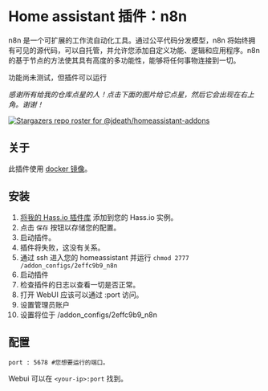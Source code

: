 # Home assistant 插件：n8n

n8n 是一个可扩展的工作流自动化工具。通过公平代码分发模型，n8n 将始终拥有可见的源代码，可以自托管，并允许您添加自定义功能、逻辑和应用程序。n8n 的基于节点的方法使其具有高度的多功能性，能够将任何事物连接到一切。

功能尚未测试，但插件可以运行

_感谢所有给我的仓库点星的人！点击下面的图片给它点星，然后它会出现在右上角。谢谢！_

[![Stargazers repo roster for @jdeath/homeassistant-addons](https://reporoster.com/stars/jdeath/homeassistant-addons)](https://github.com/jdeath/homeassistant-addons/stargazers)

## 关于

此插件使用 [docker 镜像](https://github.com/n8n-io/n8n)。

## 安装

1. [将我的 Hass.io 插件库][repository] 添加到您的 Hass.io 实例。
1. 点击 `保存` 按钮以存储您的配置。
1. 启动插件。
1. 插件将失败，这没有关系。
1. 通过 ssh 进入您的 homeassistant 并运行 `chmod 2777 /addon_configs/2effc9b9_n8n`
1. 启动插件
1. 检查插件的日志以查看一切是否正常。
1. 打开 WebUI 应该可以通过 <your-ip>:port 访问。
1. 设置管理员账户
1. 设置将位于 /addon_configs/2effc9b9_n8n

## 配置

```
port : 5678 #您想要运行的端口。
```

Webui 可以在 `<your-ip>:port` 找到。

[repository]: https://github.com/jdeath/homeassistant-addons
